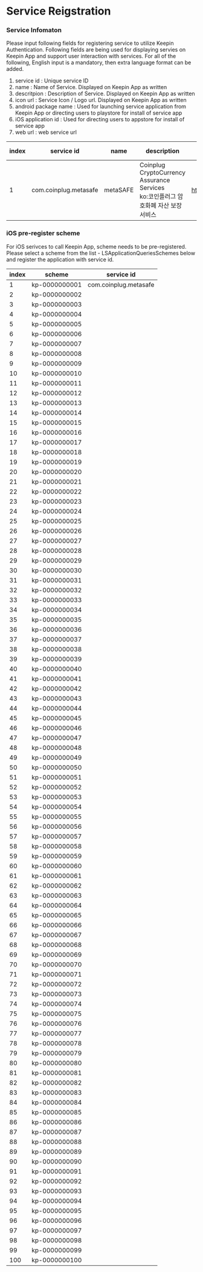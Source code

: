 # Service Reigstration


### Service Infomaton

Please input following fields for registering service to utilize Keepin Authentication. 
Following fields are being used for displaying servies on Keepin App and support user interaction with services. 
For all of the following, English input is a mandatory, then extra language format can be added.

1. service id : Unique service ID 
2. name : Name of Service. Displayed on Keepin App as written
3. descritpion : Description of Service. Displayed on Keepin App as written
4. icon url : Service Icon / Logo url. Displayed on Keepin App as written
5. android package name : Used for launching service application from Keepin App or directing users to playstore for install of service app
6. iOS application id : Used for directing users to appstore for install of service app
7. web url : web service url

index | service id | name | description | icon url | Android package name | iOS applcation id | Web url
------|------------|------|-------------|----------|----------------------|-------------------|----------
1     | com.coinplug.metasafe | metaSAFE | Coinplug CryptoCurrency Assurance Services<br>ko:코인플러그 암호화폐 자산 보장 서비스 | https://raw.githubusercontent.com/METADIUM/static/master/service/image/MetaSafe.png | com.coinplug.metasafe | id393993993 |   


### iOS pre-register scheme

For iOS serivces to call Keepin App, scheme needs to be pre-registered. Please select a scheme from the list - LSApplicationQueriesSchemes below and register the application with service id.


index | scheme        | service id
------|---------------|------------
1     | kp-0000000001 | com.coinplug.metasafe
2     | kp-0000000002 |
3     | kp-0000000003 |
4     | kp-0000000004 |
5     | kp-0000000005 |
6     | kp-0000000006 |
7     | kp-0000000007 |
8     | kp-0000000008 |
9     | kp-0000000009 |
10    | kp-0000000010 |
11    | kp-0000000011 |
12    | kp-0000000012 |
13    | kp-0000000013 |
14    | kp-0000000014 |
15    | kp-0000000015 |
16    | kp-0000000016 |
17    | kp-0000000017 |
18    | kp-0000000018 |
19    | kp-0000000019 |
20    | kp-0000000020 |
21    | kp-0000000021 |
22    | kp-0000000022 |
23    | kp-0000000023 |
24    | kp-0000000024 |
25    | kp-0000000025 |
26    | kp-0000000026 |
27    | kp-0000000027 |
28    | kp-0000000028 |
29    | kp-0000000029 |
30    | kp-0000000030 |
31    | kp-0000000031 |
32    | kp-0000000032 |
33    | kp-0000000033 |
34    | kp-0000000034 |
35    | kp-0000000035 |
36    | kp-0000000036 |
37    | kp-0000000037 |
38    | kp-0000000038 |
39    | kp-0000000039 |
40    | kp-0000000040 |
41    | kp-0000000041 |
42    | kp-0000000042 |
43    | kp-0000000043 |
44    | kp-0000000044 |
45    | kp-0000000045 |
46    | kp-0000000046 |
47    | kp-0000000047 |
48    | kp-0000000048 |
49    | kp-0000000049 |
50    | kp-0000000050 |
51    | kp-0000000051 |
52    | kp-0000000052 |
53    | kp-0000000053 |
54    | kp-0000000054 |
55    | kp-0000000055 |
56    | kp-0000000056 |
57    | kp-0000000057 |
58    | kp-0000000058 |
59    | kp-0000000059 |
60    | kp-0000000060 |
61    | kp-0000000061 |
62    | kp-0000000062 |
63    | kp-0000000063 |
64    | kp-0000000064 |
65    | kp-0000000065 |
66    | kp-0000000066 |
67    | kp-0000000067 |
68    | kp-0000000068 |
69    | kp-0000000069 |
70    | kp-0000000070 |
71    | kp-0000000071 |
72    | kp-0000000072 |
73    | kp-0000000073 |
74    | kp-0000000074 |
75    | kp-0000000075 |
76    | kp-0000000076 |
77    | kp-0000000077 |
78    | kp-0000000078 |
79    | kp-0000000079 |
80    | kp-0000000080 |
81    | kp-0000000081 |
82    | kp-0000000082 |
83    | kp-0000000083 |
84    | kp-0000000084 |
85    | kp-0000000085 |
86    | kp-0000000086 |
87    | kp-0000000087 |
88    | kp-0000000088 |
89    | kp-0000000089 |
90    | kp-0000000090 |
91    | kp-0000000091 |
92    | kp-0000000092 |
93    | kp-0000000093 |
94    | kp-0000000094 |
95    | kp-0000000095 |
96    | kp-0000000096 |
97    | kp-0000000097 |
98    | kp-0000000098 |
99    | kp-0000000099 |
100   | kp-0000000100 |
